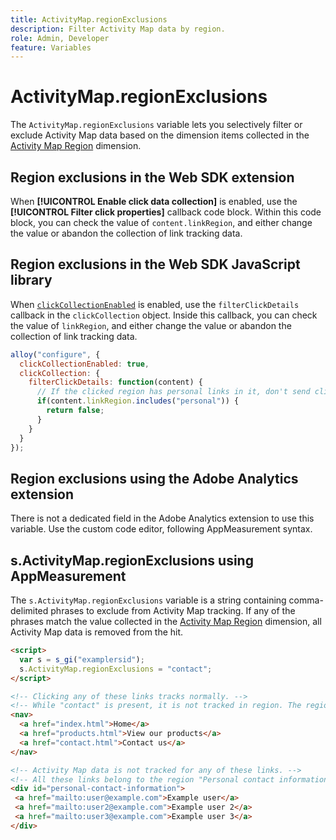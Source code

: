 ```yaml
---
title: ActivityMap.regionExclusions
description: Filter Activity Map data by region.
role: Admin, Developer
feature: Variables
---
```

# ActivityMap.regionExclusions

The `ActivityMap.regionExclusions` variable lets you selectively filter or exclude Activity Map data based on the dimension items collected in the [Activity Map Region](/help/components/dimensions/activity-map-region.md) dimension.

## Region exclusions in the Web SDK extension

When **[!UICONTROL Enable click data collection]** is enabled, use the **[!UICONTROL Filter click properties]** callback code block. Within this code block, you can check the value of `content.linkRegion`, and either change the value or abandon the collection of link tracking data.

## Region exclusions in the Web SDK JavaScript library

When [`clickCollectionEnabled`](https://experienceleague.adobe.com/en/docs/experience-platform/web-sdk/commands/configure/clickcollectionenabled) is enabled, use the `filterClickDetails` callback in the `clickCollection` object. Inside this callback, you can check the value of `linkRegion`, and either change the value or abandon the collection of link tracking data.

```js
alloy("configure", {
  clickCollectionEnabled: true,
  clickCollection: {
    filterClickDetails: function(content) {
      // If the clicked region has personal links in it, don't send click data
      if(content.linkRegion.includes("personal")) {
        return false;
      }
    }
  }
});
```

## Region exclusions using the Adobe Analytics extension

There is not a dedicated field in the Adobe Analytics extension to use this variable. Use the custom code editor, following AppMeasurement syntax.

## s.ActivityMap.regionExclusions using AppMeasurement

The `s.ActivityMap.regionExclusions` variable is a string containing comma-delimited phrases to exclude from Activity Map tracking. If any of the phrases match the value collected in the [Activity Map Region](/help/components/dimensions/activity-map-region.md) dimension, all Activity Map data is removed from the hit.

```html
<script>
  var s = s_gi("examplersid");
  s.ActivityMap.regionExclusions = "contact";
</script>

<!-- Clicking any of these links tracks normally. -->
<!-- While "contact" is present, it is not tracked in region. The region is "nav" -->
<nav>
  <a href="index.html">Home</a>
  <a href="products.html">View our products</a>
  <a href="contact.html">Contact us</a>
</nav>

<!-- Activity Map data is not tracked for any of these links. -->
<!-- All these links belong to the region "Personal contact information" -->
<div id="personal-contact-information">
 <a href="mailto:user@example.com">Example user</a>
 <a href="mailto:user2@example.com">Example user 2</a>
 <a href="mailto:user3@example.com">Example user 3</a>
</div>
```
